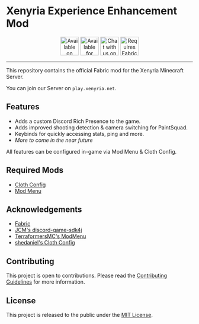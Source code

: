 # Xenyria Experience Enhancement Mod

<div align="center">

<a href="https://modrinth.com/mod/xeem"><img alt="Available on Modrinth" height="50" src="https://cdn.jsdelivr.net/npm/@intergrav/devins-badges@3/assets/cozy/available/modrinth_vector.svg"></a>
<img alt="Available for Fabric" height="50" src="https://cdn.jsdelivr.net/npm/@intergrav/devins-badges@3/assets/cozy/supported/fabric_vector.svg">
<a href="https://discord.gg/xenyria"><img alt="Chat with us on Discord" height="50" src="https://cdn.jsdelivr.net/npm/@intergrav/devins-badges@3/assets/cozy/social/discord-plural_vector.svg"></a>
<img alt="Requires Fabric API" height="50" src="https://cdn.jsdelivr.net/npm/@intergrav/devins-badges@3/assets/cozy/requires/fabric-api_vector.svg">

</div>

---

This repository contains the official Fabric mod for the Xenyria Minecraft Server.

You can join our Server on `play.xenyria.net`.

## Features

- Adds a custom Discord Rich Presence to the game.
- Adds improved shooting detection & camera switching for PaintSquad.
- Keybinds for quickly accessing stats, ping and more.
- *More to come in the near future*

All features can be configured in-game via Mod Menu & Cloth Config.

## Required Mods

- [Cloth Config](https://modrinth.com/mod/cloth-config)
- [Mod Menu](https://modrinth.com/mod/cloth-config)

## Acknowledgements

- [Fabric](https://fabricmc.net/)
- [JCM's discord-game-sdk4j](https://github.com/JnCrMx/discord-game-sdk4j)
- [TerraformersMC's ModMenu](https://github.com/TerraformersMC/ModMenu)
- [shedaniel's Cloth Config](https://github.com/shedaniel/cloth-config)

## Contributing

This project is open to contributions. Please read the [Contributing Guidelines](CONTRIBUTING.md) for more information.

## License

This project is released to the public under the [MIT License](LICENSE).
